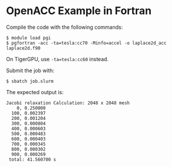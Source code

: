 # OpenACC Example in Fortran

Compile the code with the following commands:

```
$ module load pgi
$ pgfortran -acc -ta=tesla:cc70 -Minfo=accel -o laplace2d_acc laplace2d.f90
```

On TigerGPU, use `-ta=tesla:cc60` instead.

Submit the job with:

```
$ sbatch job.slurm
```

The expected output is:

```
Jacobi relaxation Calculation: 2048 x 2048 mesh
    0, 0.250000
  100, 0.002397
  200, 0.001204
  300, 0.000804
  400, 0.000603
  500, 0.000483
  600, 0.000403
  700, 0.000345
  800, 0.000302
  900, 0.000269
 total: 41.560700 s
```
